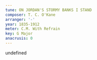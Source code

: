 ```yaml
---
tune: ON JORDAN'S STORMY BANKS I STAND
composer: T. C. O'Kane
arranger: '-'
year: 1835-1912
meter: C.M. With Refrain
key: G Major
anacrusis: 0
---
```

undefined